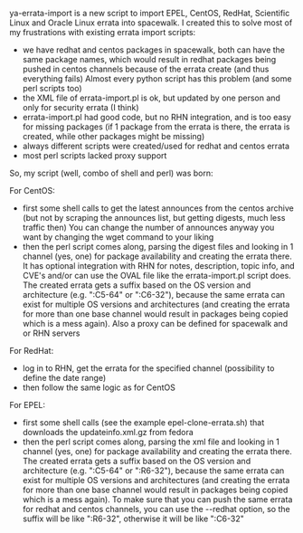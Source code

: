 ya-errata-import is a new script to import EPEL, CentOS, RedHat, Scientific
Linux and Oracle Linux errata into spacewalk. I created this to solve most
of my frustrations with existing errata import scripts:
- we have redhat and centos packages in spacewalk, both can have the same
  package names, which would result in redhat packages being pushed in centos
  channels because of the errata create (and thus everything fails)
  Almost every python script has this problem (and some perl scripts too)
- the XML file of errata-import.pl is ok, but updated by one person and only
  for security errata (I think)
- errata-import.pl had good code, but no RHN integration, and is too easy
  for missing packages (if 1 package from the errata is there, the errata is
  created, while other packages might be missing)
- always different scripts were created/used for redhat and centos errata
- most perl scripts lacked proxy support

So, my script (well, combo of shell and perl) was born:

For CentOS:
- first some shell calls to get the latest announces from the centos archive
  (but not by scraping the announces list, but getting digests, much less
  traffic then)
  You can change the number of announces anyway you want by changing the
  wget command to your liking
- then the perl script comes along, parsing the digest files and looking in 1
  channel (yes, one) for package availability and creating the errata there.
  It has optional integration with RHN for notes, description, topic info, and
  CVE's and/or can use the OVAL file like the errata-import.pl script does.
  The created errata gets a suffix based on the OS version and architecture
  (e.g. ":C5-64" or ":C6-32"), because the same errata can exist for multiple
  OS versions and architectures (and creating the errata for more than one
  base channel would result in packages being copied which is a mess again).
  Also a proxy can be defined for spacewalk and or RHN servers

For RedHat:
- log in to RHN, get the errata for the specified channel
  (possibility to define the date range)
- then follow the same logic as for CentOS

For EPEL:
- first some shell calls (see the example epel-clone-errata.sh) that downloads
  the updateinfo.xml.gz from fedora
- then the perl script comes along, parsing the xml file and looking in 1
  channel (yes, one) for package availability and creating the errata there.
  The created errata gets a suffix based on the OS version and architecture
  (e.g. ":C5-64" or ":R6-32"), because the same errata can exist for multiple
  OS versions and architectures (and creating the errata for more than one
  base channel would result in packages being copied which is a mess again).
  To make sure that you can push the same errata for redhat and centos channels,
  you can use the --redhat option, so the suffix will be like ":R6-32", otherwise
  it will be like ":C6-32"
